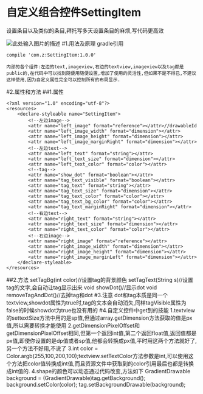 ﻿# 自定义组合控件SettingItem
设置条目以及类似的条目,拜托写多天设置条目的麻烦,写代码更高效

![此处输入图片的描述][1]
#1.用法及原理
gradle引用
```
compile 'com.z:SettingItem:1.0.0'
```
    内部的各个组件:左边的text,imageview,右边的textview,imageview以及tag都是public的,在代码中可以找到随便用随便设置,增加了使用的灵活性,但如果不是不得已,不建议这样使用,因为自定义属性完全可以控制所有的布局显示.
#2.属性和方法
##1.属性
```
<?xml version="1.0" encoding="utf-8"?>
<resources>
    <declare-styleable name="SettingItem">
        <!--左边image-->
        <attr name="left_image" format="reference"></attr>//drawableId
        <attr name="left_image_width" format="dimension"></attr>
        <attr name="left_image_height" format="dimension"></attr>
        <attr name="left_image_marginRight" format="dimension"></attr>
        <!--左边text-->
        <attr name="left_text" format="string"></attr>
        <attr name="left_text_size" format="dimension"></attr>
        <attr name="left_text_color" format="color"></attr>
        <!--tag-->
        <attr name="show_dot" format="boolean"></attr>
        <attr name="tag_text_visible" format="boolean"></attr>
        <attr name="tag_text" format="string"></attr>
        <attr name="tag_text_size" format="dimension"></attr>
        <attr name="tag_text_color" format="color"></attr>
        <attr name="tag_text_bg_color" format="color"></attr>
        <attr name="tag_text_marginRight" format="dimension"></attr>
        <!--右边text-->
        <attr name="right_text" format="string"></attr>
        <attr name="right_text_size" format="dimension"></attr>
        <attr name="right_text_color" format="color"></attr>
        <!--右边image-->
        <attr name="right_image" format="reference"></attr>
        <attr name="right_image_width" format="dimension"></attr>
        <attr name="right_image_height" format="dimension"></attr>
        <attr name="right_image_marginLeft" format="dimension"></attr>
    </declare-styleable>
</resources>
```
##2.方法
setTagBg(int color)//设置tag的背景颜色
setTagText(String s)//设置tag的文字,会自动让tag显示出来
void showDot()//显示dot
void removeTagAndDot()//去掉tag和dot
#3.注意
    dot和tag本质是同一个textview,showdot属性为true时,tag的文本会自动消失,同样tagVisible属性为false的时候showdot为true也没有用的
#4.自定义控件中get到的技能
        1.textview的settextSize方法中用的是sp值,但通过array.getDimension方法获取的值是px值,所以需要转换才能使用
        2.getDimensionPixelOffset和getDimensionPixelOffset相同,但第一个返回int值,第二个返回float值,返回值都是px值,即使你设置的是dp值或者sp值,他都会转换成px值,平时用这两个方法就好了,另一个方法不好用,不说了
        3.int color = Color.argb(255,100,200,100);textview.setTextColor方法参数是int,可以使用这个方法把color值转换成int值,而且资源文件中获取到的color引用最后也都是转换成int值的.
        4.shape的颜色可以动态通过代码改变,方法如下
    GradientDrawable background = (GradientDrawable)tag.getBackground();
    background.setColor(color);
    tag.setBackgroundDrawable(background);


  [1]: https://github.com/zxyaust/SettingItem/blob/master/demo.png?raw=true